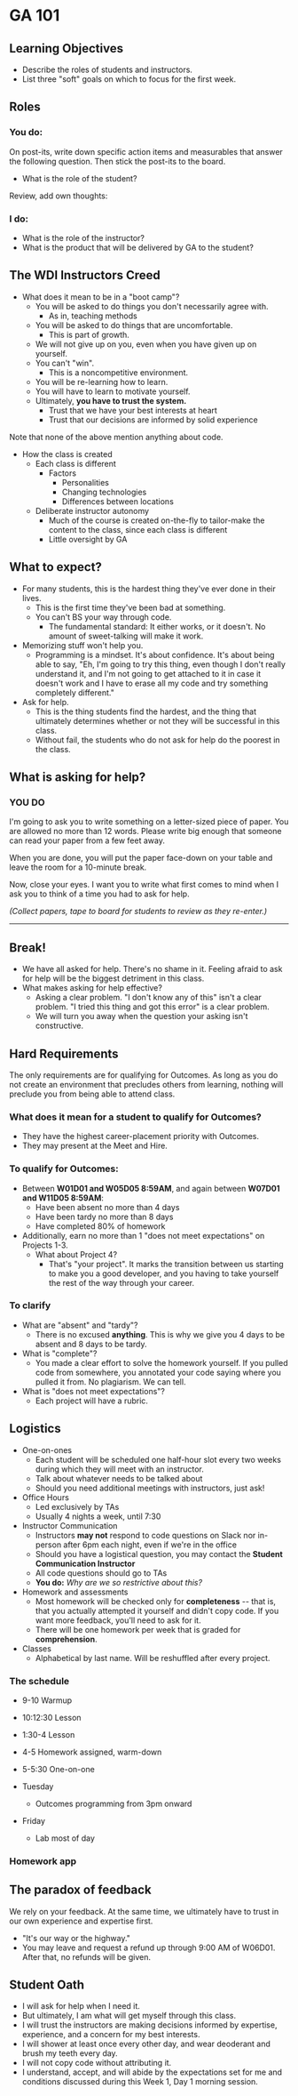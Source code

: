 # GA 101

## Learning Objectives

- Describe the roles of students and instructors.
- List three "soft" goals on which to focus for the first week.

## Roles

### You do:
On post-its, write down specific action items and measurables that answer the following question. Then stick the post-its to the board.

- What is the role of the student?

Review, add own thoughts:

### I do:

- What is the role of the instructor?
- What is the product that will be delivered by GA to the student?

## The WDI Instructors Creed

- What does it mean to be in a "boot camp"?
  - You will be asked to do things you don't necessarily agree with.
    - As in, teaching methods
  - You will be asked to do things that are uncomfortable.
    - This is part of growth.
  - We will not give up on you, even when you have given up on yourself.
  - You can't "win".
    - This is a noncompetitive environment. 
  - You will be re-learning how to learn.
  - You will have to learn to motivate yourself.
  - Ultimately, **you have to trust the system.**
    - Trust that we have your best interests at heart
    - Trust that our decisions are informed by solid experience

Note that none of the above mention anything about code.

- How the class is created
  - Each class is different
    - Factors
      - Personalities
      - Changing technologies
      - Differences between locations
  - Deliberate instructor autonomy
    - Much of the course is created on-the-fly to tailor-make the content to the class, since each class is different
    - Little oversight by GA

## What to expect?

- For many students, this is the hardest thing they've ever done in their lives.
  - This is the first time they've been bad at something.
  - You can't BS your way through code.
    - The fundamental standard: It either works, or it doesn't. No amount of sweet-talking will make it work.
- Memorizing stuff won't help you.
  - Programming is a mindset. It's about confidence. It's about being able to say, "Eh, I'm going to try this thing, even though I don't really understand it, and I'm not going to get attached to it in case it doesn't work and I have to erase all my code and try something completely different."
- Ask for help.
  - This is the thing students find the hardest, and the thing that ultimately determines whether or not they will be successful in this class.
  - Without fail, the students who do not ask for help do the poorest in the class.

## What is asking for help?

### YOU DO

I'm going to ask you to write something on a letter-sized piece of paper. You are allowed no more than 12 words. Please write big enough that someone can read your paper from a few feet away.

When you are done, you will put the paper face-down on your table and leave the room for a 10-minute break.

Now, close your eyes. I want you to write what first comes to mind when I ask you to think of a time you had to ask for help.

*(Collect papers, tape to board for students to review as they re-enter.)*

-----
Break!
-----

- We have all asked for help. There's no shame in it. Feeling afraid to ask for help will be the biggest detriment in this class.
- What makes asking for help effective?
  - Asking a clear problem. "I don't know any of this" isn't a clear problem. "I tried this thing and got this error" is a clear problem.
  - We will turn you away when the question your asking isn't constructive.

## Hard Requirements

The only requirements are for qualifying for Outcomes. As long as you do not create an environment that precludes others from learning, nothing will preclude you from being able to attend class.

### What does it mean for a student to qualify for Outcomes?
- They have the highest career-placement priority with Outcomes.
- They may present at the Meet and Hire.

### To qualify for Outcomes:

- Between **W01D01 and W05D05 8:59AM**, and again between **W07D01 and W11D05 8:59AM**:
  - Have been absent no more than 4 days
  - Have been tardy no more than 8 days
  - Have completed 80% of homework
- Additionally, earn no more than 1 "does not meet expectations" on Projects 1-3.
  - What about Project 4?
    - That's "your project". It marks the transition between us starting to make you a good developer, and you having to take yourself the rest of the way through your career.

### To clarify
- What are "absent" and "tardy"?
  - There is no excused **anything**. This is why we give you 4 days to be absent and 8 days to be tardy.
- What is "complete"?
  - You made a clear effort to solve the homework yourself. If you pulled code from somewhere, you annotated your code saying where you pulled it from. No plagiarism. We can tell.
- What is "does not meet expectations"?
  - Each project will have a rubric.

## Logistics

- One-on-ones
  - Each student will be scheduled one half-hour slot every two weeks during which they will meet with an instructor.
  - Talk about whatever needs to be talked about
  - Should you need additional meetings with instructors, just ask!
- Office Hours
  - Led exclusively by TAs
  - Usually 4 nights a week, until 7:30
- Instructor Communication
  - Instructors **may not** respond to code questions on Slack nor in-person after 6pm each night, even if we're in the office
  - Should you have a logistical question, you may contact the **Student Communication Instructor**
  - All code questions should go to TAs
  - **You do:** *Why are we so restrictive about this?*
- Homework and assessments
  - Most homework will be checked only for **completeness** -- that is, that you actually attempted it yourself and didn't copy code. If you want more feedback, you'll need to ask for it.
  - There will be one homework per week that is graded for **comprehension**.
- Classes
  - Alphabetical by last name. Will be reshuffled after every project.

### The schedule
- 9-10 Warmup
- 10:12:30 Lesson
- 1:30-4 Lesson
- 4-5 Homework assigned, warm-down
- 5-5:30 One-on-one


- Tuesday
  - Outcomes programming from 3pm onward

- Friday
  - Lab most of day

### Homework app

## The paradox of feedback

We rely on your feedback. At the same time, we ultimately have to trust in our own experience and expertise first.
  - "It's our way or the highway."
  - You may leave and request a refund up through 9:00 AM of W06D01. After that, no refunds will be given.

## Student Oath

- I will ask for help when I need it.
- But ultimately, I am what will get myself through this class.
- I will trust the instructors are making decisions informed by expertise, experience, and a concern for my best interests.
- I will shower at least once every other day, and wear deoderant and brush my teeth every day.
- I will not copy code without attributing it.
- I understand, accept, and will abide by the expectations set for me and conditions discussed during this Week 1, Day 1 morning session.
